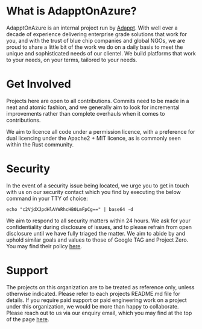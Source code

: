 # What is AdapptOnAzure?

AdapptOnAzure is an internal project run by [Adappt](https://adappt.ai). With well over a decade of experience delivering enterprise grade solutions that work for you, and with the trust of blue chip companies and global NGOs, we are proud to share a little bit of the work we do on a daily basis to meet the unique and sophisticated needs of our clientel. We build platforms that work to your needs, on your terms, tailored to your needs.

# Get Involved

Projects here are open to all contributions. Commits need to be made in a neat and atomic fashion, and we generally aim to look for incremental improvements rather than complete overhauls when it comes to contributions.

We aim to licence all code under a permission licence, with a preference for dual licencing under the Apache2 + MIT licence, as is commonly seen within the Rust community.

# Security

In the event of a security issue being located, we urge you to get in touch with us on our security contact which you find by executing the below command in your TTY of choice:

```echo "c2VjdXJpdHlAYWRhcHB0LmFpCg==" | base64 -d```

We aim to respond to all security matters within 24 hours. We ask for your confidentiality during disclosure of issues, and to please refrain from open disclosure until we have fully triaged the matter. We aim to abide by and uphold similar goals and values to those of Google TAG and Project Zero. You may find their policy [here](https://googleprojectzero.blogspot.com/p/vulnerability-disclosure-policy.html).

# Support

The projects on this organization are to be treated as reference only, unless otherwise indicated. Please refer to each projects README.md file for details. If you require paid support or paid engineering work on a project under this organization, we would be more than happy to collaborate. Please reach out to us via our enquiry email, which you may find at the top of the page [here](https://github.com/AdapptOnAzure).

